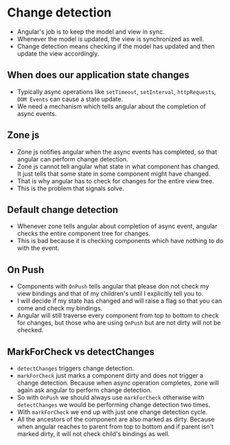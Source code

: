 # Change detection

- Angular's job is to keep the model and view in sync.
- Whenever the model is updated, the view is synchronized as well.
- Change detection means checking if the model has updated and then update the view accordingly.

## When does our application state changes

- Typically async operations like `setTimeout`, `setInterval`, `httpRequests`, `DOM Events` can cause a state update.
- We need a mechanism which tells angular about the completion of async events.


## Zone js

- Zone js notifies angular when the async events has completed, so that angular can perform change detection.
- Zone js cannot tell angular what state in what component has changed. It just tells that some state in some component might have changed.
- That is why angular has to check for changes for the entire view tree.
- This is the problem that signals solve.

## Default change detection

- Whenever zone tells angular about completion of async event, angular checks the entire component tree for changes.
- This is bad because it is checking components which have nothing to do with the event.

## On Push

- Components with `OnPush` tells angular that please don not check my view bindings and that of my children's until I explicitly tell you to.
- I will decide if my state has changed and will raise a flag so that you can come and check my bindings.
- Angular will still traverse every component from top to bottom to check for changes, but those who are using `OnPush` but are not dirty will not be checked.

## MarkForCheck vs detectChanges

- `detectChanges` triggers change detection.
- `markForCheck` just marks a component dirty and does not trigger a change detection. Because when async operation completes, zone will again ask angular to perform change detection.
- So with `OnPush` we should always use `markForCheck` otherwise with `detectChanges` we would be performing change detection two times.
- With `markForCheck` we end up with just one change detection cycle.
- All the ancestors of the component are also marked as dirty. Because when angular reaches to parent from top to bottom and if parent isn't marked dirty, it will not check child's bindings as well.


